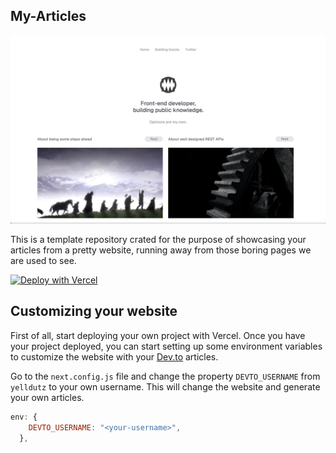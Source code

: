## My-Articles

![preview](/public/full-preview.png)

This is a template repository crated for the purpose of showcasing your articles from a pretty website, running away from those boring pages we are used to see.

[![Deploy with Vercel](https://vercel.com/button)](https://vercel.com/new/clone?repository-url=https://github.com/igorfelipeduca/my-articles)

## Customizing your website

First of all, start deploying your own project with Vercel. Once you have your project deployed, you can start setting up some environment variables to customize the website with your [Dev.to](https://dev.to) articles.

Go to the `next.config.js` file and change the property `DEVTO_USERNAME` from `yelldutz` to your own username. This will change the website and generate your own articles.

```js nextconfig.js
env: {
    DEVTO_USERNAME: "<your-username>",
  },
```
